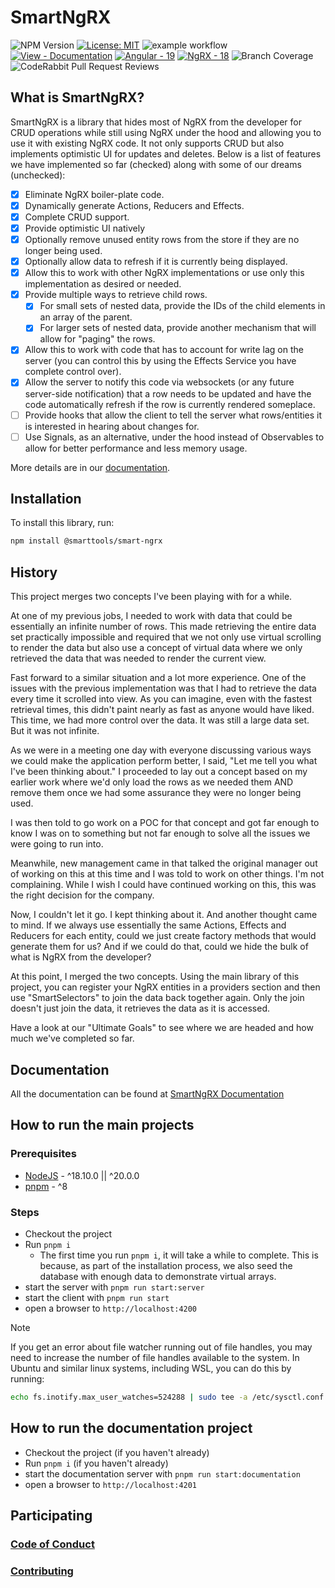 # SmartNgRX

![NPM Version](https://img.shields.io/npm/v/%40smarttools%2Fsmart-ngrx)
[![License: MIT](https://img.shields.io/badge/License-MIT-yellow.svg)](https://opensource.org/licenses/MIT)
![example workflow](https://github.com/DaveMBush/SmartNgRX/actions/workflows/build.yml/badge.svg)
[![View - Documentation](https://img.shields.io/badge/View-Documentation-2ea44f)](https://davembush.github.io/SmartNgRX/ 'Go to project documentation')
[![Angular - 19](https://img.shields.io/badge/Angular-19-2ea44f)](https://angular.dev/)
[![NgRX - 18](https://img.shields.io/badge/NgRX-18-2ea44f)](https://ngrx.io/guide/store)
![Branch Coverage](https://img.shields.io/badge/Branch%20Coverage-100%25-2ea44f?style=plastic&logoSize=auto)
![CodeRabbit Pull Request Reviews](https://img.shields.io/coderabbit/prs/github/DaveMBush/SmartNgRX)

## What is SmartNgRX?

SmartNgRX is a library that hides most of NgRX from the developer for CRUD operations while still using NgRX under the hood and allowing you to use it with existing NgRX code. It not only supports CRUD but also implements optimistic UI for updates and deletes. Below is a list of features we have implemented so far (checked) along with some of our dreams (unchecked):

- [x] Eliminate NgRX boiler-plate code.
- [x] Dynamically generate Actions, Reducers and Effects.
- [x] Complete CRUD support.
- [x] Provide optimistic UI natively
- [x] Optionally remove unused entity rows from the store if they are no longer being used.
- [x] Optionally allow data to refresh if it is currently being displayed.
- [x] Allow this to work with other NgRX implementations or use only this implementation as desired or needed.
- [x] Provide multiple ways to retrieve child rows.
  - [x] For small sets of nested data, provide the IDs of the child elements in an array of the parent.
  - [x] For larger sets of nested data, provide another mechanism that will allow for "paging" the rows.
- [x] Allow this to work with code that has to account for write lag on the server (you can control this by using the Effects Service you have complete control over).
- [x] Allow the server to notify this code via websockets (or any future server-side notification) that a row needs to be updated and have the code automatically refresh if the row is currently rendered someplace.
- [ ] Provide hooks that allow the client to tell the server what rows/entities it is interested in hearing about changes for.
- [ ] Use Signals, as an alternative, under the hood instead of Observables to allow for better performance and less memory usage.

More details are in our [documentation](https://davembush.github.io/SmartNgRX/).

## Installation

To install this library, run:

```bash
npm install @smarttools/smart-ngrx
```

## History

This project merges two concepts I've been playing with for a while.

At one of my previous jobs, I needed to work with data that could be essentially an infinite number of rows. This made retrieving the entire data set practically impossible and required that we not only use virtual scrolling to render the data but also use a concept of virtual data where we only retrieved the data that was needed to render the current view.

Fast forward to a similar situation and a lot more experience. One of the issues with the previous implementation was that I had to retrieve the data every time it scrolled into view. As you can imagine, even with the fastest retrieval times, this didn't paint nearly as fast as anyone would have liked. This time, we had more control over the data. It was still a large data set. But it was not infinite.

As we were in a meeting one day with everyone discussing various ways we could make the application perform better, I said, "Let me tell you what I've been thinking about." I proceeded to lay out a concept based on my earlier work where we'd only load the rows as we needed them AND remove them once we had some assurance they were no longer being used.

I was then told to go work on a POC for that concept and got far enough to know I was on to something but not far enough to solve all the issues we were going to run into.

Meanwhile, new management came in that talked the original manager out of working on this at this time and I was told to work on other things. I'm not complaining. While I wish I could have continued working on this, this was the right decision for the company.

Now, I couldn't let it go. I kept thinking about it. And another thought came to mind. If we always use essentially the same Actions, Effects and Reducers for each entity, could we just create factory methods that would generate them for us? And if we could do that, could we hide the bulk of what is NgRX from the developer?

At this point, I merged the two concepts. Using the main library of this project, you can register your NgRX entities in a providers section and then use "SmartSelectors" to join the data back together again. Only the join doesn't just join the data, it retrieves the data as it is accessed.

Have a look at our "Ultimate Goals" to see where we are headed and how much we've completed so far.

## Documentation

All the documentation can be found at [SmartNgRX Documentation](https://davembush.github.io/SmartNgRX/)

## How to run the main projects

### Prerequisites

- [NodeJS](https://nodejs.org/en/) - ^18.10.0 || ^20.0.0
- [pnpm](https://pnpm.io/) - ^8

### Steps

- Checkout the project
- Run `pnpm i`
  - The first time you run `pnpm i`, it will take a while to complete. This is because, as part of the installation process, we also seed the database with enough data to demonstrate virtual arrays.
- start the server with `pnpm run start:server`
- start the client with `pnpm run start`
- open a browser to `http://localhost:4200`

> [!NOTE]
> If you get an error about file watcher running out of file handles, you may need to increase the number of file handles available to the system. In Ubuntu and similar linux systems, including WSL, you can do this by running:

```bash
echo fs.inotify.max_user_watches=524288 | sudo tee -a /etc/sysctl.conf && sudo sysctl -p
```

## How to run the documentation project

- Checkout the project (if you haven't already)
- Run `pnpm i` (if you haven't already)
- start the documentation server with `pnpm run start:documentation`
- open a browser to `http://localhost:4201`

## Participating

### [Code of Conduct](https://github.com/DaveMBush/SmartNgRX/blob/main/CODE_OF_CONDUCT.md)

### [Contributing](https://github.com/DaveMBush/SmartNgRX/blob/main/CONTRIBUTING.md)
